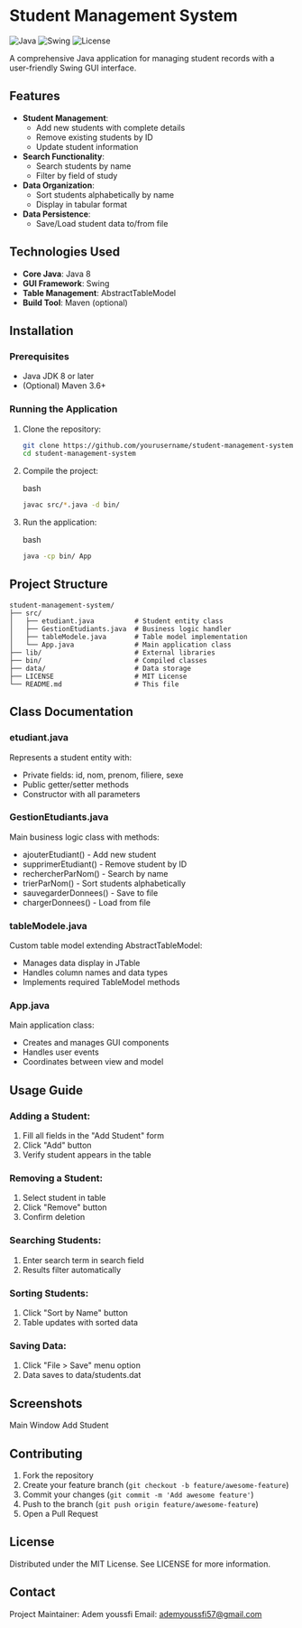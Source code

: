 # Student Management System

![Java](https://img.shields.io/badge/Java-8-blue.svg)
![Swing](https://img.shields.io/badge/GUI-Swing-orange.svg)
![License](https://img.shields.io/badge/License-MIT-green.svg)

A comprehensive Java application for managing student records with a user-friendly Swing GUI interface.

## Features

- **Student Management**:
  - Add new students with complete details
  - Remove existing students by ID
  - Update student information
- **Search Functionality**:
  - Search students by name
  - Filter by field of study
- **Data Organization**:
  - Sort students alphabetically by name
  - Display in tabular format
- **Data Persistence**:
  - Save/Load student data to/from file

## Technologies Used

- **Core Java**: Java 8
- **GUI Framework**: Swing
- **Table Management**: AbstractTableModel
- **Build Tool**: Maven (optional)

## Installation

### Prerequisites
- Java JDK 8 or later
- (Optional) Maven 3.6+

### Running the Application
1. Clone the repository:
   ```bash
   git clone https://github.com/yourusername/student-management-system.git
   cd student-management-system
2. Compile the project:
    
    bash
    
    ```bash
    javac src/*.java -d bin/
    ```
    
3. Run the application:
    
    bash
    
    ```bash
    java -cp bin/ App
    ```
    

## Project Structure

```
student-management-system/
├── src/
│   ├── etudiant.java          # Student entity class
│   ├── GestionEtudiants.java  # Business logic handler
│   ├── tableModele.java       # Table model implementation
│   └── App.java               # Main application class
├── lib/                       # External libraries
├── bin/                       # Compiled classes
├── data/                      # Data storage
├── LICENSE                    # MIT License
└── README.md                  # This file
```

## Class Documentation

### etudiant.java

Represents a student entity with:

- Private fields: id, nom, prenom, filiere, sexe
- Public getter/setter methods
- Constructor with all parameters

### GestionEtudiants.java

Main business logic class with methods:

- ajouterEtudiant() - Add new student
- supprimerEtudiant() - Remove student by ID
- rechercherParNom() - Search by name
- trierParNom() - Sort students alphabetically
- sauvegarderDonnees() - Save to file
- chargerDonnees() - Load from file

### tableModele.java

Custom table model extending AbstractTableModel:

- Manages data display in JTable
- Handles column names and data types
- Implements required TableModel methods

### App.java

Main application class:

- Creates and manages GUI components
- Handles user events
- Coordinates between view and model

## Usage Guide

### Adding a Student:

1. Fill all fields in the "Add Student" form
2. Click "Add" button
3. Verify student appears in the table

### Removing a Student:

1. Select student in table
2. Click "Remove" button
3. Confirm deletion

### Searching Students:

1. Enter search term in search field
2. Results filter automatically

### Sorting Students:

1. Click "Sort by Name" button
2. Table updates with sorted data

### Saving Data:

1. Click "File > Save" menu option
2. Data saves to data/students.dat

## Screenshots

Main Window Add Student

## Contributing

1. Fork the repository
2. Create your feature branch (`git checkout -b feature/awesome-feature`)
3. Commit your changes (`git commit -m 'Add awesome feature'`)
4. Push to the branch (`git push origin feature/awesome-feature`)
5. Open a Pull Request

## License

Distributed under the MIT License. See LICENSE for more information.

## Contact

Project Maintainer: Adem youssfi Email: ademyoussfi57@gmail.com